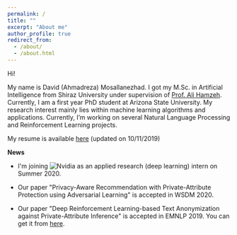 ```yaml
---
permalink: /
title: ""
excerpt: "About me"
author_profile: true
redirect_from: 
  - /about/
  - /about.html
---
```


Hi!

My name is David (Ahmadreza) Mosallanezhad. I got my M.Sc. in Artificial Intelligence from Shiraz University under supervision of [Prof. Ali Hamzeh](http://shirazu.ac.ir/faculty/home/ali/en). Currently, I am a first year PhD student at Arizona State University. My research interest mainly lies within machine learning algorithms and applications. Currently, I’m working on several Natural Language Processing and Reinforcement Learning projects.

My resume is available [here](https://davood-m.github.io/files/resume.pdf) (updated on 10/11/2019)

**News**
- I'm joining ![Nvidia](https://davood-m.github.io/files/nvidia.png)
 as an applied research (deep learning) intern on Summer 2020.

- Our paper "Privacy-Aware Recommendation with Private-Attribute Protection using Adversarial Learning" is accepted in WSDM 2020.

- Our paper "Deep Reinforcement Learning-based Text Anonymization against Private-Attribute Inference" is accepted in EMNLP 2019. You can get it from [here](https://www.aclweb.org/anthology/D19-1240/).